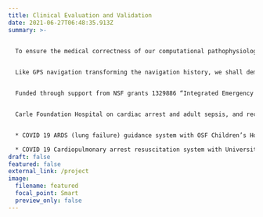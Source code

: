 ```yaml
---
title: Clinical Evaluation and Validation
date: 2021-06-27T06:48:35.913Z
summary: >-
  

  To ensure the medical correctness of our computational pathophysiology models and the safety and effectiveness of our guidance systems, we partner with: 1) Dr. Jonathan Gehlbach and Dr. Paul M. Jeziorczak of OSF on pediatric sepsis and COVID 19 ARDS (lung failure); 2) Dr. Priti Jani of University of Chicago Medical Center on COVID 19 cardiopulmonary arrest resuscitation and 3) with Dr. Karen White of Carle Foundation Hospital on adult cardiac arrest resuscitation.


  Like GPS navigation transforming the navigation history, we shall demonstrate that AI-enhanced and computational pathophysiology model-based medical best practice guidance systems will transform clinical practice.


  Funded through support from NSF grants 1329886 “Integrated Emergency CPS - Human Systems,” and NSF1545002 “An Executable Distributed Medical Best Practice Guidance System for End-to-End Emergency Care from Rural to Regional Center,” we have been working with


  Carle Foundation Hospital on cardiac arrest and adult sepsis, and recently with OSF Children’s Hospital of Illinois on pediatric sepsis. Since the start of COVID, we are funded by C3.ai to integrate AI-based early warning with our guidance system technology to create:


  * COVID 19 ARDS (lung failure) guidance system with OSF Children’s Hospital of Illinois, Here is the demonstration prototype

  * COVID 19 Cardiopulmonary arrest resuscitation system with University of Chicago Medical Center. We are in the process of creating a demonstration prototype
draft: false
featured: false
external_link: /project
image:
  filename: featured
  focal_point: Smart
  preview_only: false
---
```

